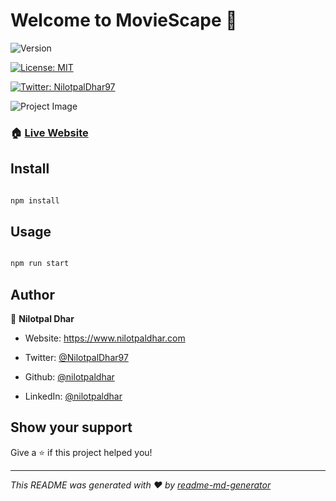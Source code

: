 # Welcome to MovieScape 👋

![Version](https://img.shields.io/badge/version-0.1.0-blue.svg?cacheSeconds=2592000)

[![License: MIT](https://img.shields.io/badge/License-MIT-yellow.svg)](#)

[![Twitter: NilotpalDhar97](https://img.shields.io/twitter/follow/NilotpalDhar97.svg?style=social)](https://twitter.com/NilotpalDhar97)

![Project Image](https://iili.io/26qK5g.png)

### 🏠 [Live Website](https://moviescape.netlify.app)

## Install

```sh

npm install

```

## Usage

```sh

npm run start

```

## Author

👤 **Nilotpal Dhar**

- Website: https://www.nilotpaldhar.com

- Twitter: [@NilotpalDhar97](https://twitter.com/NilotpalDhar97)

- Github: [@nilotpaldhar](https://github.com/nilotpaldhar)

- LinkedIn: [@nilotpaldhar](https://linkedin.com/in/nilotpaldhar)

## Show your support

Give a ⭐️ if this project helped you!

---

_This README was generated with ❤️ by [readme-md-generator](https://github.com/kefranabg/readme-md-generator)_
